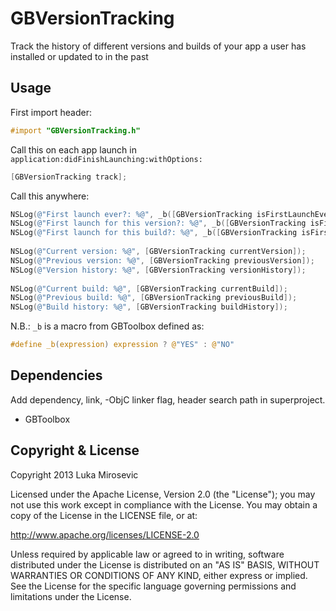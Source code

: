 GBVersionTracking
============

Track the history of different versions and builds of your app a user has installed or updated to in the past

Usage
------------

First import header:

```objective-c
#import "GBVersionTracking.h"
```

Call this on each app launch in `application:didFinishLaunching:withOptions:`

```objective-c
[GBVersionTracking track];
```

Call this anywhere:
```objective-c
NSLog(@"First launch ever?: %@", _b([GBVersionTracking isFirstLaunchEver]));
NSLog(@"First launch for this version?: %@", _b([GBVersionTracking isFirstLaunchForVersion]));
NSLog(@"First launch for this build?: %@", _b([GBVersionTracking isFirstLaunchForBuild]));
 
NSLog(@"Current version: %@", [GBVersionTracking currentVersion]);
NSLog(@"Previous version: %@", [GBVersionTracking previousVersion]);
NSLog(@"Version history: %@", [GBVersionTracking versionHistory]);
 
NSLog(@"Current build: %@", [GBVersionTracking currentBuild]);
NSLog(@"Previous build: %@", [GBVersionTracking previousBuild]);
NSLog(@"Build history: %@", [GBVersionTracking buildHistory]);
 ```

N.B.: `_b` is a macro from GBToolbox defined as:
```c
#define _b(expression) expression ? @"YES" : @"NO"
```

Dependencies
------------

Add dependency, link, -ObjC linker flag, header search path in superproject.

* GBToolbox

Copyright & License
------------

Copyright 2013 Luka Mirosevic

Licensed under the Apache License, Version 2.0 (the "License"); you may not use this work except in compliance with the License. You may obtain a copy of the License in the LICENSE file, or at:

http://www.apache.org/licenses/LICENSE-2.0

Unless required by applicable law or agreed to in writing, software distributed under the License is distributed on an "AS IS" BASIS, WITHOUT WARRANTIES OR CONDITIONS OF ANY KIND, either express or implied. See the License for the specific language governing permissions and limitations under the License.